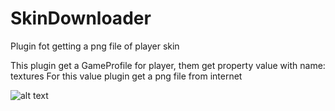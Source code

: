 # SkinDownloader
Plugin fot getting a png file of player skin

This plugin get a GameProfile for player, them get property value with name: textures
For this value plugin get a png file from internet

![alt text](https://spigotmc.ru/attachments/spigotskindownloader-jpg.7362/?hash=94e5b59bdf3bf8743bb67e13e8bd0c03)
